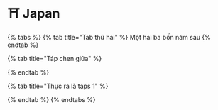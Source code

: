 # ⛩ Japan

{% tabs %}
{% tab title="Tab thứ hai" %}
Một hai ba bốn năm sáu
{% endtab %}

{% tab title="Táp chen giữa" %}

{% endtab %}

{% tab title="Thực ra là taps 1" %}

{% endtab %}
{% endtabs %}

